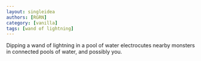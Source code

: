 ```yaml
---
layout: singleidea
authors: [RGRN]
category: [vanilla]
tags: [wand of lightning]
---
```

Dipping a wand of lightning in a pool of water electrocutes nearby monsters in connected pools of water, and possibly you.
